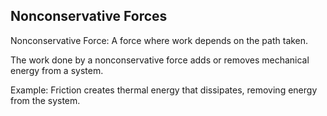 ## Nonconservative Forces
Nonconservative Force: A force where work depends on the path taken.

The work done by a nonconservative force adds or removes mechanical energy from a system.

Example: Friction creates thermal energy that dissipates, removing energy from the system.